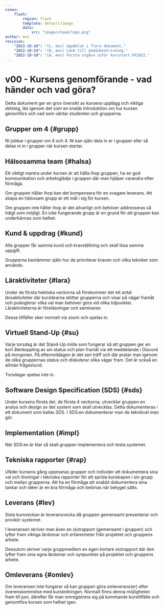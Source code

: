 ```yaml
---
views:
    flash:
        region: flash
        template: default/image
        data:
            src: "image/vteam/logo.png"
author: mos
revision:
    "2023-10-10": "(C, mos) Uppdelat i flera dokument."
    "2022-10-24": "(B, mos) Länk till domänbeskrivning."
    "2022-10-10": "(A, mos) Första utgåva inför kursstart HT2022."
...
```

v00 - Kursens genomförande - vad händer och vad göra?
=========================

Detta dokument ger en grov översikt av kursens upplägg och viktiga delsteg, läs igenom det som en snabb introduktion om hur kursen genomförs och vad som väntar studenten och grupperna.



Grupper om 4 {#grupp}
-------------------------

Ni jobbar i grupper om 4 och 4. Ni kan själv dela in er i grupper eller så delas ni in i grupper när kursen startar.



Hälsosamma team {#halsa}
-------------------------

Ett viktigt mantra under kursen är att hålla ihop gruppen, ha en god kommunikation och arbetsglädje i gruppen där man hjälper varandra efter förmåga.

Om gruppen håller ihop kan det kompensera för en svagare leverans. Att skapa en hälsosam grupp är ett mål i sig för kursen.

Om gruppen inte håller ihop är det allvarligt och behöver addresseras så tidigt som möjligt. En icke fungerande grupp är en grund för att gruppen kan underkännas som helhet. 



Kund & uppdrag {#kund}
-------------------------

Alla grupper får samma kund och kravställning och skall lösa samma uppgift.

Grupperna bestämmer själv hur de prioriterar kraven och vilka tekniker som används.



Läraktiviteter {#lara}
-------------------------

Under de första hektiska veckorna så förekommer det ett antal läroaktiviteter där kurslärarna stöttar grupperna och visar på vägar framåt och poängterar vilka val man behöver göra vid olika tidpunkter. Läraktiviteterna är föreläsningar och seminarier.

Dessa tillfäller sker normalt via zoom och spelas in.


Virtuell Stand-Up {#su}
-------------------------

Varje torsdag är det Stand-Up möte som fungerar så att gruppen ger en kort återkoppling av sin status och plan framåt via ett meddelande i Discord på morgonen. På eftermiddagen är det sen träff och där pratar man igenom de olika gruppernas status och diskuterar olika vägar fram. Det är också en allmän frågestund.

Torsdagar spelas inte in.



Software Design Specification (SDS) {#sds}
-------------------------

Under kursens första del, de första 4 veckorna, utvecklar gruppen en analys och design av det system som skall utvecklas. Detta dokumenteras i ett dokument som kallas SDS. I SDS:en dokumenterar man de teknikval man gör.



Implementation {#impl}
-------------------------

När SDS:en är klar så skall gruppen implementera och testa systemet.



Tekniska rapporter {#rap}
-------------------------

UNder kursens gång uppmanas grupper och individer att dokumentera sina val och lösningar i tekniska rapporter för att sprida kunskapen i sin grupp och mellan grupperna. Att ha en förmåga att snabbt dokumentera sina tankar och idéer är en bra förmåga och belönas när betyget sätts.



Leverans {#lev}
-------------------------

Sista kursveckan är leveransvecka då gruppen gemensamt presenterar och provkör systemet.

I leveransen skriver man även en slutrapport (gemensamt i gruppen) och lyfter fram viktiga lärdomar och erfarenheter från projektet och gruppens arbete.

Dessutom skriver varje gruppmedlem en egen kortare slutrapport där den lyfter fram sina egna lärdomar och synpunkter på projektet och gruppens arbete.



Omleverans {#omlev}
-------------------------

Om leveransen inte fungerar så kan gruppen göra omleverans(er) efter överenskommelse med kursledningen. Normalt finns denna möjligheten fram till juni, därefter får man omregistrera sig på kommande kurstillfälle och genomföra kursen som helhet igen.
